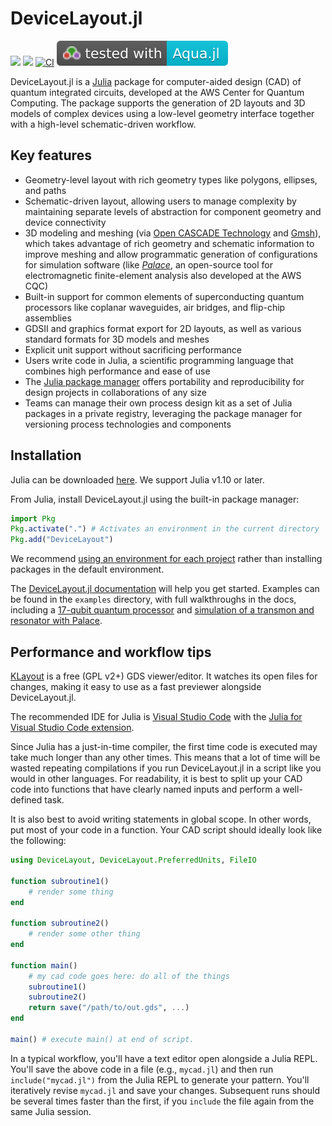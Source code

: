 # DeviceLayout.jl

[![](https://img.shields.io/badge/docs-stable-blue.svg)](https://aws-cqc.github.io/DeviceLayout.jl/stable)
[![](https://img.shields.io/badge/docs-dev-blue.svg)](https://aws-cqc.github.io/DeviceLayout.jl/dev)
[![CI](https://github.com/aws-cqc/DeviceLayout.jl/actions/workflows/CI.yml/badge.svg)](https://github.com/aws-cqc/DeviceLayout.jl/actions/workflows/CI.yml)
[![Aqua](https://raw.githubusercontent.com/JuliaTesting/Aqua.jl/master/badge.svg)](https://github.com/JuliaTesting/Aqua.jl)

DeviceLayout.jl is a [Julia](http://julialang.org) package for computer-aided design (CAD) of quantum integrated circuits, developed at the AWS Center for Quantum Computing. The package supports the generation of 2D layouts and 3D models of complex devices using a low-level geometry interface together with a high-level schematic-driven workflow.

## Key features

  - Geometry-level layout with rich geometry types like polygons, ellipses, and paths
  - Schematic-driven layout, allowing users to manage complexity by maintaining separate levels of abstraction for component geometry and device connectivity
  - 3D modeling and meshing (via [Open CASCADE Technology](https://dev.opencascade.org/) and [Gmsh](https://gmsh.info/)), which takes advantage of rich geometry and schematic information to improve meshing and allow programmatic generation of configurations for simulation software (like [*Palace*](https://awslabs.github.io/palace/stable/), an open-source tool for electromagnetic finite-element analysis also developed at the AWS CQC)
  - Built-in support for common elements of superconducting quantum processors like coplanar waveguides, air bridges, and flip-chip assemblies
  - GDSII and graphics format export for 2D layouts, as well as various standard formats for 3D models and meshes
  - Explicit unit support without sacrificing performance
  - Users write code in Julia, a scientific programming language that combines high performance and ease of use
  - The [Julia package manager](https://pkgdocs.julialang.org/v1/) offers portability and reproducibility for design projects in collaborations of any size
  - Teams can manage their own process design kit as a set of Julia packages in a private registry, leveraging the package manager for versioning process technologies and components

## Installation

Julia can be downloaded [here](https://julialang.org/downloads/). We support Julia v1.10 or later.

From Julia, install DeviceLayout.jl using the built-in package manager:

```julia
import Pkg
Pkg.activate(".") # Activates an environment in the current directory
Pkg.add("DeviceLayout")
```

We recommend [using an environment for each project](https://julialang.github.io/Pkg.jl/v1/environments/) rather than installing packages in the default environment.

The [DeviceLayout.jl documentation](https://aws-cqc.github.io/DeviceLayout.jl/) will help you get started. Examples can be found in the `examples` directory, with full walkthroughs in the docs, including a [17-qubit quantum processor](https://aws-cqc.github.io/DeviceLayout.jl/dev/examples/qpu17/) and [simulation of a transmon and resonator with Palace](https://aws-cqc.github.io/DeviceLayout.jl/dev/examples/singletransmon/).

## Performance and workflow tips

[KLayout](https://www.klayout.de/) is a free (GPL v2+) GDS viewer/editor. It watches
its open files for changes, making it easy to use as a fast previewer alongside DeviceLayout.jl.

The recommended IDE for Julia is [Visual Studio Code](https://code.visualstudio.com/)
with the [Julia for Visual Studio Code extension](https://www.julia-vscode.org/).

Since Julia has a just-in-time compiler, the first time code is executed may take much
longer than any other times. This means that a lot of time will be wasted repeating
compilations if you run DeviceLayout.jl in a script like you would in other languages. For
readability, it is best to split up your CAD code into functions that have clearly named
inputs and perform a well-defined task.

It is also best to avoid writing statements in global scope. In other words, put most of
your code in a function. Your CAD script should ideally look like the following:

```julia
using DeviceLayout, DeviceLayout.PreferredUnits, FileIO

function subroutine1()
    # render some thing
end

function subroutine2()
    # render some other thing
end

function main()
    # my cad code goes here: do all of the things
    subroutine1()
    subroutine2()
    return save("/path/to/out.gds", ...)
end

main() # execute main() at end of script.
```

In a typical workflow, you'll have a text editor open alongside a Julia REPL. You'll save the above code in a file (e.g., `mycad.jl`) and then run `include("mycad.jl")` from the Julia REPL to generate your pattern.
You'll iteratively revise `mycad.jl` and save your changes.
Subsequent runs should be several times faster than the first, if you `include` the file again from the same Julia session.
